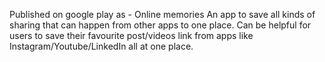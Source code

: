 Published on google play as - Online memories An app to save all kinds of sharing that can happen from other apps to one place. Can be helpful for users to save their favourite post/videos link from apps like Instagram/Youtube/LinkedIn all at one place.
